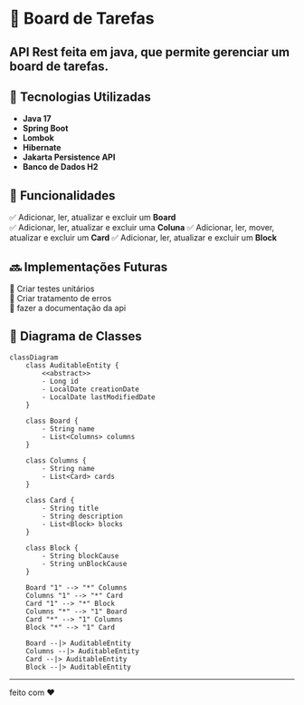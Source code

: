 # 📌 Board de Tarefas  

API Rest feita em java, que permite gerenciar um **board de tarefas**. 
---

## 🚀 Tecnologias Utilizadas  
- **Java 17**  
- **Spring Boot**
- **Lombok** 
- **Hibernate**
- **Jakarta Persistence API**
- **Banco de Dados H2**  
 
## 📌 Funcionalidades  
✅ Adicionar, ler, atualizar e excluir um **Board**  
✅ Adicionar, ler, atualizar e excluir uma **Coluna** 
✅ Adicionar, ler, mover, atualizar e excluir um **Card**
✅ Adicionar, ler, atualizar e excluir um **Block**   

## 🔜 **Implementações Futuras**  

🔹 Criar testes unitários  
🔹 Criar tratamento de erros <br>
🔹 fazer a documentação da api 

## 📄 Diagrama de Classes
```mermaid
classDiagram
    class AuditableEntity {
        <<abstract>>
        - Long id
        - LocalDate creationDate
        - LocalDate lastModifiedDate
    }

    class Board {
        - String name
        - List<Columns> columns
    }

    class Columns {
        - String name
        - List<Card> cards
    }

    class Card {
        - String title
        - String description
        - List<Block> blocks
    }

    class Block {
        - String blockCause
        - String unBlockCause
    }

    Board "1" --> "*" Columns 
    Columns "1" --> "*" Card 
    Card "1" --> "*" Block 
    Columns "*" --> "1" Board
    Card "*" --> "1" Columns
    Block "*" --> "1" Card
    
    Board --|> AuditableEntity
    Columns --|> AuditableEntity
    Card --|> AuditableEntity
    Block --|> AuditableEntity

```
---
feito com ❤️
